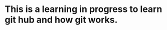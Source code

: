 <h1 Welcome to Aliencoders repo >
This is a learning in progress to learn git hub and how git works.
